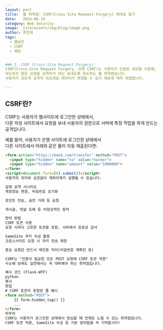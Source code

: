 ```yaml
---
layout: post
title:  웹 취약점: CSRF(Cross-Site Request Forgery) 제대로 알기
date:   2024-06-19
category: Web Security
image: _site/assets/img/blog/image.png
author: 최진혁
tags:
  - 웹보안
  - CSRF
  - 해킹
  

### 2. CSRF (Cross-Site Request Forgery)
CSRF(Cross-Site Request Forgery, 이하 CSRF)는 사용자가 인증된 세션을 이용해,  
의도하지 않은 요청을 공격자가 대신 보내도록 유도하는 웹 취약점입니다.  
사용자가 모르게 공격자 의도대로 데이터가 변경될 수 있기 때문에 매우 위험합니다.

---
```


## CSRF란?

CSRF는 사용자가 웹사이트에 로그인한 상태에서,  
다른 악성 사이트에서 요청을 보내 사용자의 권한으로 서버에 특정 작업을 하게 만드는 공격입니다.

예를 들어, 사용자가 은행 사이트에 로그인한 상태에서  
다른 사이트에서 아래와 같은 폼이 자동 제출된다면:

```html
<form action="https://bank.com/transfer" method="POST">
  <input type="hidden" name="to" value="hacker">
  <input type="hidden" name="amount" value="1000000">
</form>
<script>document.forms[0].submit()</script>
사용자의 의지와 상관없이 계좌이체가 실행될 수 있습니다.

실제 공격 시나리오
계정정보 변경, 비밀번호 초기화

포인트 전송, 금전 거래 등 요청

게시글, 댓글 도배 등 비정상적인 동작

방어 방법
CSRF 토큰 사용
요청 시마다 고유한 토큰을 포함, 서버에서 유효성 검사

SameSite 쿠키 속성 활용
크로스사이트 요청 시 쿠키 전송 제한

중요 요청은 반드시 재인증 처리(비밀번호 재확인 등)

CSRF는 "인증이 필요한 모든 POST 요청에 CSRF 토큰 적용"
사소해 보여도 실전에서는 꼭 대비해야 하는 취약점입니다.

예시 코드 (Flask-WTF)
python
복사
편집
# CSRF 토큰이 포함된 폼 예시
<form method="POST">
    {{ form.hidden_tag() }}
    ...
</form>
마무리
CSRF는 사용자가 로그인한 상태에서 방심할 때 언제든 노릴 수 있는 취약점입니다.
CSRF 토큰 적용, SameSite 속성 등 기본 방어법을 꼭 기억합시다!
